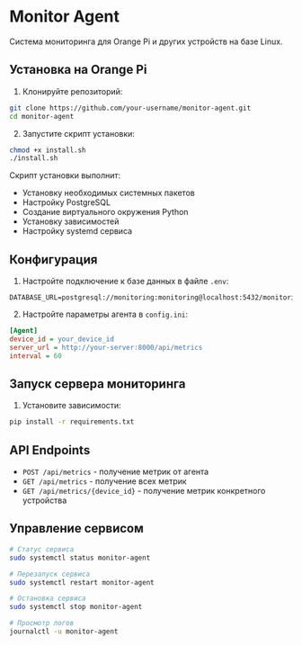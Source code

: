 # Monitor Agent

Система мониторинга для Orange Pi и других устройств на базе Linux.

## Установка на Orange Pi

1. Клонируйте репозиторий:
```bash
git clone https://github.com/your-username/monitor-agent.git
cd monitor-agent
```

2. Запустите скрипт установки:
```bash
chmod +x install.sh
./install.sh
```

Скрипт установки выполнит:
- Установку необходимых системных пакетов
- Настройку PostgreSQL
- Создание виртуального окружения Python
- Установку зависимостей
- Настройку systemd сервиса

## Конфигурация

1. Настройте подключение к базе данных в файле `.env`:
```
DATABASE_URL=postgresql://monitoring:monitoring@localhost:5432/monitoring
```

2. Настройте параметры агента в `config.ini`:
```ini
[Agent]
device_id = your_device_id
server_url = http://your-server:8000/api/metrics
interval = 60
```

## Запуск сервера мониторинга

1. Установите зависимости:
```bash
pip install -r requirements.txt
```

## API Endpoints

- `POST /api/metrics` - получение метрик от агента
- `GET /api/metrics` - получение всех метрик
- `GET /api/metrics/{device_id}` - получение метрик конкретного устройства

## Управление сервисом

```bash
# Статус сервиса
sudo systemctl status monitor-agent

# Перезапуск сервиса
sudo systemctl restart monitor-agent

# Остановка сервиса
sudo systemctl stop monitor-agent

# Просмотр логов
journalctl -u monitor-agent
``` 